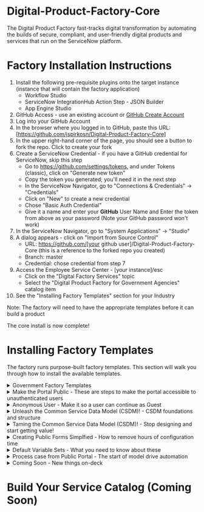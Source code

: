 # Digital-Product-Factory-Core
The Digital Product Factory fast-tracks digital transformation by automating the builds of secure, compliant, and user-friendly digital products and services that run on the ServiceNow platform.
# Factory Installation Instructions
1. Install the following pre-requisite plugins onto the target instance (instance that will contain the factory application)
    - Workflow Studio
    - ServiceNow IntegrationHub Action Step - JSON Builder
    - App Engine Studio
3. GitHub Access - use an existing account or [GitHub Create Account](https://github.com/join?ref_cta=Sign+up&ref_loc=header+logged+out&ref_page=%2F&source=header-home)
1. Log into your GitHub Account
1. In the browser where you logged in to GitHub, paste this URL: [https://github.com/jspirkosn/Digital-Product-Factory-Core]
1. In the upper right-hand corner of the page, you should see a button to fork the repo. Click to create your fork
1. Create a ServiceNow Credential - if you have a GitHub credential for ServiceNow, skip this step
    - Go to https://github.com/settings/tokens, and under Tokens (classic), click on "Generate new token"
    - Copy the token you generated; you'll need it in the next step
    - In the ServiceNow Navigator, go to "Connections & Credentials" -> "Credentials"
    - Click on "New" to create a new credential
    - Chose "Basic Auth Credential"
    - Give it a name and enter your **GitHub** User Name and Enter the token from above as your password (Note your GitHub password won't work)
1. In the ServiceNow Navigator, go to "System Applications" -> "Studio"
1. A dialog appears - click on "Import from Source Control"
    - URL: https://github.com/[your github user]/Digital-Product-Factory-Core (this is a reference to the forked repo you created)
    - Branch: master
    - Credential: chose credential from step 7   
1. Access the Employee Service Center - [your instance]/esc
	- Click on the "Digital Factory Services" topic
	- Select the "Digital Product Factory for Government Agencies" catalog item
1. See the "Installing Factory Templates" section for your Industry

Note: The factory will need to have the appropriate templates before it can build a product

The core install is now complete!

# Installing Factory Templates
The factory runs purpose-built factory templates.  This section will walk you through how to install the available templates. 
<details>
<summary>Government Factory Templates</summary>
  The is one template
- **Setup:**
	1. In the ServiceNow Navigator, go to "System Applications" -> "Studio"
	2. Select the "Public Service Template" Application
	3. Open the top menu for "Source Control"
	3. Select "Apply Remote Changes"
	4. In the dialog box, select "Apply Remote Changes" again
	5. This brings the most recent code into your instance	
- **Setup Video:**
	[Update the Public Services Template on Your Instance](https://www.youtube.com/watch?v=aX22pNK14rY)
	
- **Contributors:** 
	- john.spirko@servicenow.com 
</details>

<details>
<summary>Make the Portal Public - These are steps to make the portal accessible to unauthenticated users</summary>

- **Status:** Complete
- **Setup:**
	1. Go to [your instance]/pub and make sure you don't authenticate - You should only see the header to login and background image
	2. In the ServiceNow Navigator, go to "Public Services Template" -> "Widgets to Make Public."
	3. Make sure you are in the global scope
	4. Change the Public field to "true" for all 4 of the widgets
	5. In the ServiceNow Navigator, go to "Public Services Template" -> "Pages to Make Public."
	6. Change the Public field to "true" for 1 page
	5. Refresh the browser in step 1 - you should now see the search box and catalog navigations  
	
- **Setup Video:**
	[Make the Portal Public - Setup](https://www.youtube.com/watch?v=wtkbx07DY5k)
- **Contributors:** 
	- john.spirko@servicenow.com 
</details>

<details>
<summary>Anonymous User - Make it so a user can continue as Guest</summary>
	
- **Prerequisites:** "Make the Portal Public." 
- **Status:** Complete
- **Setup:**
	1. Follow the steps in the "Update the Public Service Template on Your Instance" section above
	2. Go to [your instance]/pub and make sure you don't authenticate - you should see the search box and catalog navigations
	3. Navigate to Services - Non Emergency Issues
	3. Click on the "Report Streetlight Out" catalog item
	4. On the login page, select "Continue as Guest."
	5. You should see a User name or password invalid message
	6. Go to [your instance] and login as an Admin user
	7. Make sure you are in the "Global" scope
	8. In the ServiceNow Navigator, go to "Public Services Template" -> "Scripts to Run."
	9. Click on "Create Public User for Anonymous Access" to open it
	10. Once opened, click on "Run Fix Script."
	11. Click on "Proceed."
	12. Go to [your instance]/pub and make sure you don't authenticate 
	13. Navigate to Services - Non Emergency Issues
	14. Click on the "Report Streetlight Out" catalog item
	15. On the login page, select "Continue as Guest."
	16. You should see a form and it should say "Public Guest" in the upper right-hand corner
	
- **Setup Video:**
	[Anonymous User - Setup](https://www.youtube.com/watch?v=z80QPiMahpY)
- **Contributors:** 
	- john.spirko@servicenow.com 
</details>

<details>
<summary>Unleash the Common Service Data Model (CSDM)! - CSDM foundations and structure</summary>

- **Status:** Complete
- **Setup:**
	1. Go to [your instance] and login as an Admin user
	2. In the ServiceNow Navigator, go to "Public Services Template" -> "Scripts to Run"
	3. Open the script called "Unleash the Common Service Data Model!" by clicking on it
	4. Run the script by clicking on "Run Fix Script" in the upper right
	4. Watch the Setup video for a detailed explanation
	
- **Setup Video:**
	[Unleash the Common Service Data Model (CSDM)!](https://www.youtube.com/watch?v=FSbpdsAn0Fw)
- **Contributors:** 
	- john.spirko@servicenow.com 
</details>

<details>
<summary>Taming the Common Service Data Model (CSDM)! - Stop designing and start getting value!</summary>

- **Status:** Complete, this automates the build of the CSDM as record producers are added to the catalog
- **Setup:**
	1. Go to [your instance] and login as an Admin user
	2. In the ServiceNow Navigator, go to System Definition -> Tables
	3. Search for and open the table called "Not Available for Subscribers"
	4. Open the "Application Access" tab
	5. Make sure the table is accessible from "All application scopes" and all boxes are checked
	6. This will allow our workflow to update this table from the "Public Service Template" scope
- **Explanation:**
	1. In the ServiceNow Navigator, go to "Process Automation" -> "Flow Designer"
	2. Open the flow called "Public Services Data Modeler" by clicking on it
	3. In the Flow Designer click on the home icon
	4. Selec the Actions menu
	5. Open the action called "Public Service Catalog to Service Portfolio" by clicking on it
	6. Watch the Setup video for a detailed explanation
	7. To try it copy the "Report Streelight Out" Public form. Navigation: Public Services Template -> Public Forms
	8. Once copied go to Public Services Template -> Public Service Offerings 
	9. Observe there is a new offering with the same name as your copied public form
	
- **Setup Video:**
	[Taming the Common Service Data Model (CSDM)!](https://www.youtube.com/watch?v=0njrn7CQPW4)
- **Contributors:** 
	- john.spirko@servicenow.com 
</details>

<details>
<summary>Creating Public Forms Simplfied - How to remove hours of configuration time</summary>

- **Status:** Complete, uses workflow to automate repetitive configutaiton tasks
- **Setup:**
	1. Go to [your instance] and login as an Admin user
	2. In the ServiceNow Navigator, go to Public Services Template -> Accecc Producter Tables
	3. Warning: This opens catalog item configration to all scopes, be sure you understand the implications
	4. Make sure you are in the Global Scope
	5. Set "Can Create", "Can Update" and "Can Read" to true for all 4 tables
	6. Set "Can Delete" to true for sc_cat_item_subscribe_no_mtom and sc_cat_item_user_criteria_no_mtom
- **Try it:**
	1. Make sure you are in the "Public Service Template" scope 
	2. In the ServiceNow Navigator, go to Public Services Template -> Public Forms
	3. Click new
	4. Enter a name for your public form
	5. In the upper right of the form selec the three dots for more options and toggle template bar so its on
	6. You should see a template bar at the bottom of the form
	7. Click on the "Public Service Form" template
	8. Save the record
	9. At the bottom of the saved form click on the related list called Categories
	10. Click edit and select the catagory called "Non Emergency Issues" 
	11. Go to [your instance URL]/pub 
	12. Navigate to Services -> Non Emergency Issues and open your new Public Form
	13. Check out the map and the variables (the map may not work if the key has expired, this is covered in the next video)
	14. Watch the Setup video for a detailed explanation
	
- **Setup Video:**
	[Creating Public Forms Simplfied](https://www.youtube.com/watch?v=coRN-KzL4J4)
- **Contributors:** 
	- john.spirko@servicenow.com 
</details>

<details>
<summary>Default Variable Sets - What you need to know about these</summary>

- **Status:** Complete, public map and public common variables
- **Setup:**
	1. Nothing to do here these are already setup
- **About these variable sets:**
	1. Go to [your instance] and login as an Admin user
	2. In the ServiceNow Navigator, go to Service Catalog -> Variable Sets
	3. You should see 2 varaible sets that are part of the "Public Service Template" Application
	4. The public map uses a widget to render an ESRI map (license reguired for production)
	5. The public map variable set, sends data back to public common variables so these need to work as a set
	6. There is a workflow that creates locations if they aren't in the ServiceNow table (covered in the next demo)
	7. There are 2 UI policies that are part of the Public Common Variables Variable set
	8. Watch the explainer video for more details
		
- **Explainer Video:**
	[Variable Sets](https://www.youtube.com/watch?v=i-7c1I8wybc)
- **Contributors:** 
	- john.spirko@servicenow.com 
</details>

<details>
<summary>Process case from Public Portal - The start of model drive automation</summary>

- **Status:** Complete, flow designer flow
- **Setup:**
	1. Nothing to do here these are already setup
- **About this flow:**
	1. Go to [your instance] and login as an Admin user
	2. In the ServiceNow Navigator, go to Process Automation -> Flow Designer
	3. Open the flow called "Process case from Public Portal"
	4. Take Note: Trigger is new case
	5. Warning: Do not delete the "Report Street Light Out" example, this flow depends on it
	6. Note how the flow handles the consumer determiniation
	7. Note how we use the Service Structure from the common service data model to route the case
	8. Note how the location gets created in ServiceNow when it doesn't exist
	9. Watch the explainer video for more details
		
- **Explainer Video:**
	[Process case from Public Portal](https://www.youtube.com/watch?v=rUTfgQnyIu8)
- **Contributors:** 
	- john.spirko@servicenow.com 
</details>

<details>	
<summary>Coming Soon - New things on-deck</summary>
- **Service Builder Workflow**
  
- **Mobile API Endpoint for NewRocket Mobile**
  
- **NewRocket Mobile App**

  </details>
# Build Your Service Catalog (Coming Soon)
